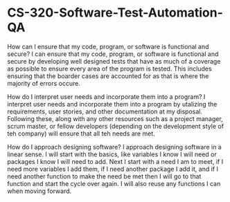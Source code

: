 # CS-320-Software-Test-Automation-QA

How can I ensure that my code, program, or software is functional and secure?
  I can ensure that my code, program, or software is functional and secure by developing well designed tests that have as much of a coverage as possible to ensure every area of the program is tested. This includes ensuring that the boarder cases are accounted for as that is where the majority of errors occure.

How do I interpret user needs and incorporate them into a program?
  I interpret user needs and incorporate them into a program by utalizing the requirements, user stories, and other documentation at my disposal. Following these, along with any other resources such as a project manager, scrum master, or fellow developers (depending on the development style of teh company) will ensure that all teh needs are met.

How do I approach designing software?
  I approach designing software in a linear sense. I will start with the basics, like variables I know I will need or packages I know I will need to add. Next I start with a need I am to meet, if I need more variables I add them, if I need another package I add it, and if I need another function to make the need be met then I will go to that function and start the cycle over again. I will also reuse any functions I can when moving forward.
